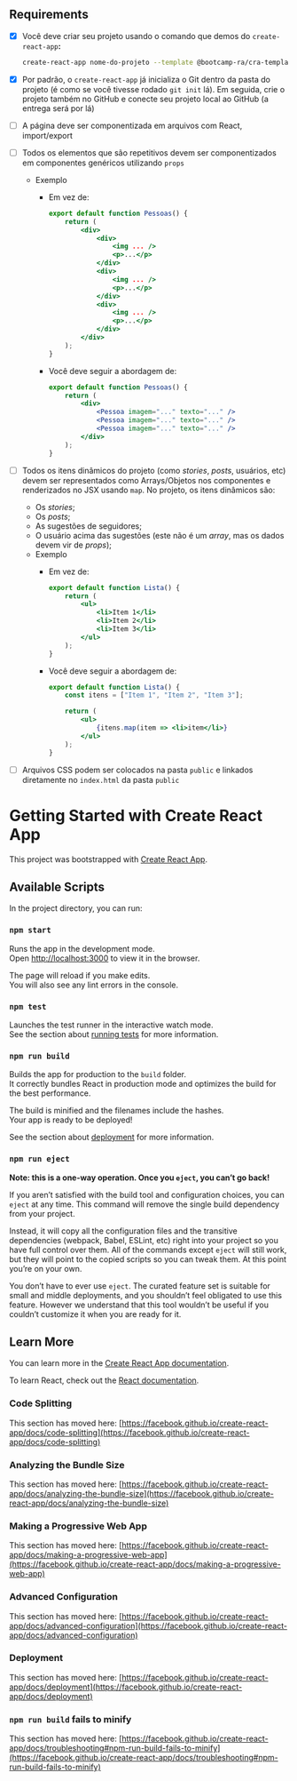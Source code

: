 ## Requirements

- [x]  Você deve criar seu projeto usando o comando que demos do `create-react-app`**:**
    
    ```bash
    create-react-app nome-do-projeto --template @bootcamp-ra/cra-template
    ```
    
- [x]  Por padrão, o `create-react-app` já inicializa o Git dentro da pasta do projeto (é como se você tivesse rodado `git init` lá). Em seguida, crie o projeto também no GitHub e conecte seu projeto local ao GitHub (a entrega será por lá)
- [ ]  A página deve ser componentizada em arquivos com React, import/export
- [ ]  Todos os elementos que são repetitivos devem ser componentizados em componentes genéricos utilizando `props`
    - Exemplo
        - Em vez de:
            
            ```jsx
            export default function Pessoas() {
            	return (
            		<div>
            			<div>
            				<img ... />
            				<p>...</p>
            			</div>
            			<div>
            				<img ... />
            				<p>...</p>
            			</div>
            			<div>
            				<img ... />
            				<p>...</p>
            			</div>
            		</div>
            	);
            }
            ```
            
        - Você deve seguir a abordagem de:
            
            ```jsx
            export default function Pessoas() {
            	return (
            		<div>
            			<Pessoa imagem="..." texto="..." />
            			<Pessoa imagem="..." texto="..." />
            			<Pessoa imagem="..." texto="..." />
            		</div>
            	);
            }
            ```
            
- [ ]  Todos os itens dinâmicos do projeto (como *stories*, *posts*, usuários, etc) devem ser representados como Arrays/Objetos nos componentes e renderizados no JSX usando `map`. No projeto, os itens dinâmicos são:
    - Os *stories*;
    - Os *posts*;
    - As sugestões de seguidores;
    - O usuário acima das sugestões (este não é um *array*, mas os dados devem vir de *props*);
    - Exemplo
        - Em vez de:
            
            ```jsx
            export default function Lista() {
            	return (
            		<ul>
            			<li>Item 1</li>
            			<li>Item 2</li>
            			<li>Item 3</li>
            		</ul>
            	);
            }
            ```
            
        - Você deve seguir a abordagem de:
            
            ```jsx
            export default function Lista() {
            	const itens = ["Item 1", "Item 2", "Item 3"];
            
            	return (
            		<ul>
            			{itens.map(item => <li>item</li>}
            		</ul>
            	);
            }
            ```
            
    
- [ ]  Arquivos CSS podem ser colocados na pasta `public` e linkados diretamente no `index.html` da pasta `public`


# Getting Started with Create React App

This project was bootstrapped with [Create React App](https://github.com/facebook/create-react-app).

## Available Scripts

In the project directory, you can run:

### `npm start`

Runs the app in the development mode.\
Open [http://localhost:3000](http://localhost:3000) to view it in the browser.

The page will reload if you make edits.\
You will also see any lint errors in the console.

### `npm test`

Launches the test runner in the interactive watch mode.\
See the section about [running tests](https://facebook.github.io/create-react-app/docs/running-tests) for more information.

### `npm run build`

Builds the app for production to the `build` folder.\
It correctly bundles React in production mode and optimizes the build for the best performance.

The build is minified and the filenames include the hashes.\
Your app is ready to be deployed!

See the section about [deployment](https://facebook.github.io/create-react-app/docs/deployment) for more information.

### `npm run eject`

**Note: this is a one-way operation. Once you `eject`, you can’t go back!**

If you aren’t satisfied with the build tool and configuration choices, you can `eject` at any time. This command will remove the single build dependency from your project.

Instead, it will copy all the configuration files and the transitive dependencies (webpack, Babel, ESLint, etc) right into your project so you have full control over them. All of the commands except `eject` will still work, but they will point to the copied scripts so you can tweak them. At this point you’re on your own.

You don’t have to ever use `eject`. The curated feature set is suitable for small and middle deployments, and you shouldn’t feel obligated to use this feature. However we understand that this tool wouldn’t be useful if you couldn’t customize it when you are ready for it.

## Learn More

You can learn more in the [Create React App documentation](https://facebook.github.io/create-react-app/docs/getting-started).

To learn React, check out the [React documentation](https://reactjs.org/).

### Code Splitting

This section has moved here: [https://facebook.github.io/create-react-app/docs/code-splitting](https://facebook.github.io/create-react-app/docs/code-splitting)

### Analyzing the Bundle Size

This section has moved here: [https://facebook.github.io/create-react-app/docs/analyzing-the-bundle-size](https://facebook.github.io/create-react-app/docs/analyzing-the-bundle-size)

### Making a Progressive Web App

This section has moved here: [https://facebook.github.io/create-react-app/docs/making-a-progressive-web-app](https://facebook.github.io/create-react-app/docs/making-a-progressive-web-app)

### Advanced Configuration

This section has moved here: [https://facebook.github.io/create-react-app/docs/advanced-configuration](https://facebook.github.io/create-react-app/docs/advanced-configuration)

### Deployment

This section has moved here: [https://facebook.github.io/create-react-app/docs/deployment](https://facebook.github.io/create-react-app/docs/deployment)

### `npm run build` fails to minify

This section has moved here: [https://facebook.github.io/create-react-app/docs/troubleshooting#npm-run-build-fails-to-minify](https://facebook.github.io/create-react-app/docs/troubleshooting#npm-run-build-fails-to-minify)
